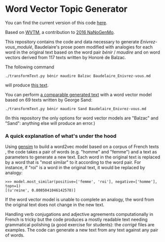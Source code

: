 # Word Vector Topic Generator

You can find the current version of this code [here](https://github.com/mbwolff/WVTI).

Based on [WVTM](https://github.com/mbwolff/WVTM), a contribution to [2016 NaNoGenMo](https://github.com/NaNoGenMo/2016).

This repository contains the code and data necessary to generate _Enivrez-vous_modulé_, Baudelaire's prose poem modified with analogies for each word in the original text based on the word pair _bénir_ / _maudire_ and on word vectors derived from 117 texts written by Honoré de Balzac.

The following command

```
./transformText.py bénir maudire Balzac Baudelaire_Enivrez-vous.md
```

will produce [this text](Enivrez-vous_Balzac_corrigé.md).

You can perform [a comparable generated text](Enivrez-vous_Sand_corrigé.md) with a word vector model based on 69 texts written by George Sand:

```
./transformText.py bénir maudire Sand Baudelaire_Enivrez-vous.md
```

(In this repository the only options for word vector models are "Balzac" and "Sand": anything else will produce an error.)

### A quick explanation of what's under the hood

Using [gensim](https://radimrehurek.com/gensim/models/word2vec.html) to build a word2vec model based on a corpus of French texts , the code takes a pair of words (e.g. "homme" and "femme") and a text as parameters to generate a new text. Each word in the original text is replaced by a word that is "most similar" to it according to the word pair. For instance, if "roi" is a word in the original text, it would be replaced by analogy:

```
>>> model.most_similar(positive=['femme', 'roi'], negative=['homme'], topn=1)
[(u'reine', 0.8085041046142578)]
```
If the word vector model is unable to complete an analogy, the word from the original text does not change in the new text.

Handling verb conjugations and adjective agreements computationally in French is tricky but the code produces a mostly readable text needing grammatical polishing (a good exercise for students): the _corrigé_ files are examples. The code can generate a new text from any text against any pair of words.

